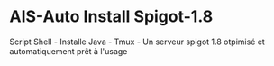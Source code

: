 # AIS-Auto Install Spigot-1.8
Script Shell - Installe Java - Tmux - Un serveur spigot 1.8 otpimisé et automatiquement prêt à l'usage
